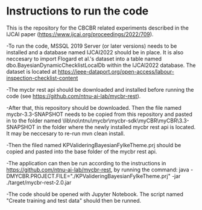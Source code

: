# Instructions to run the code

This is the repository for the CBCBR related experiments described in the IJCAI paper (https://www.ijcai.org/proceedings/2022/709). 

-To run the code, MSSQL 2019 Server (or later versions) needs to be installed and a database named IJCAI2022 should be in place. It is also neccesary to import Flogard et al.'s dataset into a table named dbo.BayesianDynamicChecklistLocalDb within the IJCAI2022 database. The dataset is located at https://ieee-dataport.org/open-access/labour-inspection-checklist-content

-The mycbr rest api should be downloaded and installed before running the code (see https://github.com/ntnu-ai-lab/mycbr-rest). 

-After that, this repository should be downloaded. Then the file named mycbr-3.3-SNAPSHOT needs to be copied from this repository and pasted in to the folder named \lib\no\ntnu\mycbr\mycbr-sdk\myCBR\myCBR\3.3-SNAPSHOT in the folder where the newly installed mycbr rest api is located. It may be neccesary to re-run mvn clean install. 

-Then the filed named KPValideringBayesianFylkeTheme.prj should be copied and pasted into the base folder of the mycbr rest api. 

-The application can then be run according to the instructions in https://github.com/ntnu-ai-lab/mycbr-rest, by  running the command: java -DMYCBR.PROJECT.FILE="./KPValideringBayesianFylkeTheme.prj" -jar ./target/mycbr-rest-2.0.jar

-The code should be opened with Jupyter Notebook. The script named "Create training and test data" should then be runned.
